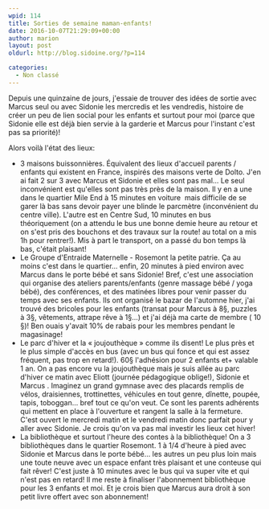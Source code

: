 ```yaml
---
wpid: 114
title: Sorties de semaine maman-enfants!
date: 2016-10-07T21:29:09+00:00
author: marion
layout: post
oldurl: http://blog.sidoine.org/?p=114

categories:
  - Non classé
---
```

Depuis une quinzaine de jours, j'essaie de trouver des idées de sortie avec Marcus seul ou avec Sidonie les mercredis et les vendredis, histoire de créer un peu de lien social pour les enfants et surtout pour moi (parce que Sidonie elle est déjà bien servie à la garderie et Marcus pour l'instant c'est pas sa priorité)!

Alors voilà l'état des lieux:

- 3 maisons buissonnières. Équivalent des lieux d'accueil parents / enfants qui existent en France, inspirés des maisons verte de Dolto. J'en ai fait 2 sur 3 avec Marcus et Sidonie et elles sont pas mal... Le seul inconvénient est qu'elles sont pas très près de la maison. Il y en a une dans le quartier Mile End à 15 minutes en voiture  mais difficile de se garer là bas sans devoir payer une blinde le parcmètre (inconvénient du centre ville). L'autre est en Centre Sud, 10 minutes en bus théoriquement (on a attendu le bus une bonne demie heure au retour et on s'est pris des bouchons et des travaux sur la route! au total on a mis 1h pour rentrer!). Mis à part le transport, on a passé du bon temps là bas, c'était plaisant!
- Le Groupe d'Entraide Maternelle - Rosemont la petite patrie. Ça au moins c'est dans le quartier... enfin, 20 minutes à pied environ avec Marcus dans le porte bébé et sans Sidonie! Bref, c'est une association qui organise des ateliers parents/enfants (genre massage bébé / yoga bébé), des conférences, et des matinées libres pour venir passer du temps avec ses enfants. Ils ont organisé le bazar de l'automne hier, j'ai trouvé des bricoles pour les enfants (transat pour Marcus à 8§, puzzles à 3§, vêtements, attrape rêve à 1§...) et j'ai déjà ma carte de membre ( 10 §)! Ben ouais y'avait 10% de rabais pour les membres pendant le magasinage!
- Le parc d'hiver et la « joujouthèque » comme ils disent! Le plus près et le plus simple d'accès en bus (avec un bus qui fonce et qui est assez fréquent, pas trop en retard!). 60§ l'adhésion pour 2 enfants et+ valable 1 an. On a pas encore vu la joujouthèque mais je suis allée au parc d'hiver ce matin avec Eliott (journée pédagogique oblige!), Sidonie et Marcus . Imaginez un grand gymnase avec des placards remplis de vélos, draisiennes, trottinettes, véhicules en tout genre, dînette, poupée, tapis, toboggan... bref tout ce qu'on veut. Ce sont les parents adhérents qui mettent en place à l'ouverture et rangent la salle à la fermeture. C'est ouvert le mercredi matin et le vendredi matin donc parfait pour y aller avec Sidonie. Je crois qu'on va pas mal investir les lieux cet hiver!
- La bibliothèque et surtout l'heure des contes à la bibliothèque! On a 3 bibliothèques dans le quartier Rosemont. 1 à 1/4 d'heure à pied avec Sidonie et Marcus dans le porte bébé... les autres un peu plus loin mais une toute neuve avec un espace enfant très plaisant et une conteuse qui fait rêver! C'est juste à 10 minutes avec le bus qui va super vite et qui n'est pas en retard! Il me reste à finaliser l'abonnement bibliothèque pour les 3 enfants et moi. Et je crois bien que Marcus aura droit à son petit livre offert avec son abonnement!

